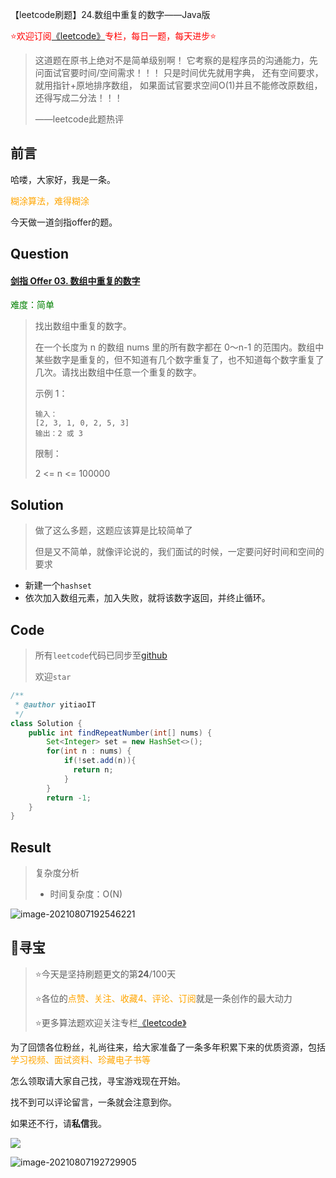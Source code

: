 【leetcode刷题】24.数组中重复的数字——Java版

<font color=red>⭐欢迎订阅[《leetcode》](https://blog.csdn.net/skylibiao/category_10867560.html)专栏，每日一题，每天进步⭐</font>

>这道题在原书上绝对不是简单级别啊！
>它考察的是程序员的沟通能力，先问面试官要时间/空间需求！！！
>只是时间优先就用字典，
>还有空间要求，就用指针+原地排序数组，
>如果面试官要求空间O(1)并且不能修改原数组，还得写成二分法！！！
>
>——leetcode此题热评

## 前言

哈喽，大家好，我是一条。

<font color=orange>糊涂算法，难得糊涂</font>

今天做一道剑指offer的题。

## Question

#### [剑指 Offer 03. 数组中重复的数字](https://leetcode-cn.com/problems/shu-zu-zhong-zhong-fu-de-shu-zi-lcof/)

<font color=green>难度：简单</font>

>找出数组中重复的数字。
>
>
>在一个长度为 n 的数组 nums 里的所有数字都在 0～n-1 的范围内。数组中某些数字是重复的，但不知道有几个数字重复了，也不知道每个数字重复了几次。请找出数组中任意一个重复的数字。
>
>示例 1：
>
>```
>输入：
>[2, 3, 1, 0, 2, 5, 3]
>输出：2 或 3 
>```
>
>
>
>
>限制：
>
>2 <= n <= 100000
>
>

## Solution

>做了这么多题，这题应该算是比较简单了
>
>但是又不简单，就像评论说的，我们面试的时候，一定要问好时间和空间的要求

- 新建一个`hashset`
- 依次加入数组元素，加入失败，就将该数字返回，并终止循环。


## Code

>所有`leetcode`代码已同步至[github](https://github.com/lbsys)
>
>欢迎`star`

```java
/**
 * @author yitiaoIT
 */
class Solution {
    public int findRepeatNumber(int[] nums) {
        Set<Integer> set = new HashSet<>();
        for(int n : nums) {
            if(!set.add(n)){
              return n;
            } 
        }
        return -1;
    }
}
```

## Result

> 复杂度分析
>
> - 时间复杂度：O(N) 


![image-20210807192546221](https://yitiaoit.oss-cn-beijing.aliyuncs.com/img/image-20210807192546221.png)

## 🌈寻宝

>⭐今天是坚持刷题更文的第**24**/100天
>
>⭐各位的<font color=orange>点赞、关注、收藏4、评论、订阅</font>就是一条创作的最大动力
>
>⭐更多算法题欢迎关注专栏[《leetcode》](https://blog.csdn.net/skylibiao/category_10867560.html)

为了回馈各位粉丝，礼尚往来，给大家准备了一条多年积累下来的优质资源，包括<font color=orange> 学习视频、面试资料、珍藏电子书等</font>

怎么领取请大家自己找，寻宝游戏现在开始。

找不到可以评论留言，一条就会注意到你。

如果还不行，请**私信**我。

![](https://yitiaoit.oss-cn-beijing.aliyuncs.com/img/image-20210728234254025.png)



![image-20210807192729905](https://yitiaoit.oss-cn-beijing.aliyuncs.com/img/image-20210807192729905.png)

